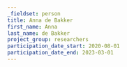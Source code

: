 ```yaml
---
_fieldset: person
title: Anna de Bakker
first_name: Anna
last_name: de Bakker
project_group: researchers
participation_date_start: 2020-08-01
participation_date_end: 2023-03-01
---
```

